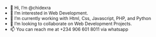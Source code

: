 - 👋 Hi, I’m @chidexra
- 👀 I’m interested in Web Development.
- 🌱 I’m currently working with Html, Css, Javascript, PHP, and Python
- 💞️ I’m looking to collaborate on Web Development Projects.
- 📫 You can reach me at +234 906 601 8011 via whatsapp

<!---
chidexra/chidexra is a ✨ special ✨ repository because its `README.md` (this file) appears on your GitHub profile.
You can click the Preview link to take a look at your changes.
--->

